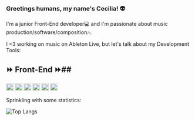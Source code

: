 ### Greetings humans, my name's Cecilia! :alien:

I'm a junior Front-End developer:computer: and I'm passionate about music production/software/composition:notes:.

I <3 working on music on Ableton Live, but let's talk about my Development Tools: 

## :fast_forward: Front-End :fast_forward:##

<code><img height="20" src="https://camo.githubusercontent.com/c3d5a6c52978ae0176213b70f6a6733b2bfc379dd707648ab5058da3b48f097c/68747470733a2f2f696d672e736869656c64732e696f2f62616467652f48544d4c352d4533344632363f7374796c653d666c6174266c6162656c266c6f676f3d68746d6c35266c6f676f436f6c6f723d7768697465"></code>
<code><img height="20" src="https://camo.githubusercontent.com/18706113cd59a36fb6f345a2a64aabe59e5a2e11aa9cf6a904323b30b986f4d9/68747470733a2f2f696d672e736869656c64732e696f2f62616467652f435353332d3135373242363f7374796c653d666c6174266c6162656c266c6f676f3d63737333266c6f676f436f6c6f723d7768697465"></code>
<code><img height="20" src="https://camo.githubusercontent.com/83235f362e39910ca7f685d47fb36a5e1c3b438124f54c72e85736d5e2e40889/68747470733a2f2f696d672e736869656c64732e696f2f62616467652f536173732d4343363639393f7374796c653d666c6174266c6162656c266c6f676f3d73617373266c6f676f436f6c6f723d7768697465"></code>
<code><img height="20" src="https://camo.githubusercontent.com/c5b174324c9238f02b9afc571d630036f008c13104ff5cb42f9047cab9e5f085/68747470733a2f2f696d672e736869656c64732e696f2f62616467652f426f6f7473747261702d3536334437433f7374796c653d666c6174266c6162656c266c6f676f3d626f6f747374726170266c6f676f436f6c6f723d7768697465"></code>
<code><img height="20" src="https://camo.githubusercontent.com/a9c450c418ad659a7b6fd7b92881b296db2bde2e13fbbe91f9bb11294fab4edf/68747470733a2f2f696d672e736869656c64732e696f2f62616467652f4a6176615363726970742d3332333333303f7374796c653d666c6174266c6162656c266c6f676f3d6a617661736372697074266c6f676f436f6c6f723d463744463145"></code>
<code><img height="20" src="hhttps://camo.githubusercontent.com/45592c6a0925a46b074239c951d470d9ad332a8d4af4b1370a4a65832dd48e74/68747470733a2f2f696d672e736869656c64732e696f2f62616467652f52656163742d3230323332413f7374796c653d666c6174266c6162656c266c6f676f3d7265616374266c6f676f436f6c6f723d363144414642"></code>

Sprinkling with some statistics: 


![Top Langs](https://github-readme-stats.vercel.app/api/top-langs/?username=ctalloc&theme=tokyonight)




<!--
**ctalloc/ctalloc** is a ✨ _special_ ✨ repository because its `README.md` (this file) appears on your GitHub profile.

Here are some ideas to get you started:

- 🔭 I’m currently working on ...
- 🌱 I’m currently learning ...
- 👯 I’m looking to collaborate on ...
- 🤔 I’m looking for help with ...
- 💬 Ask me about ...
- 📫 How to reach me: ...
- 😄 Pronouns: ...
- ⚡ Fun fact: ...
-->
